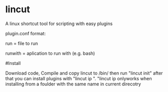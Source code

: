# lincut
A linux shortcut tool for scripting with easy plugins

plugin.conf format:

run = file to run

runwith = aplication to run with (e.g. bash)

#Install

Download code, Compile and copy lincut to /bin/ then run "lincut init" after that you can install plugins with "lincut ip <pluginname>".
"lincut ip <pluginname> onlyworks when installing from a foulder with the same name in current direcotry
